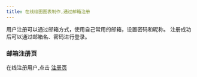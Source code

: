 ```yaml
---
title: 在线绘图图表制作,通过邮箱注册
---
```

用户注册可以通过邮箱方式，使用自己常用的邮箱，设置密码和昵称。
注册成功后可以通过邮箱名、密码进行登录。

### 邮箱注册页
在线注册用户,点击 [注册页](https://www.freedgo.com/register.html "在线制图注册") 